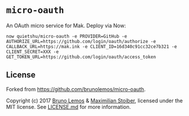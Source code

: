 # `micro-oauth`

An OAuth micro service for Mak. Deploy via Now: 
```
now quietshu/micro-oauth -e PROVIDER=GitHub -e AUTHORIZE_URL=https://github.com/login/oauth/authorize -e CALLBACK_URL=https://mak.ink -e CLIENT_ID=16d340c91cc32ce7b321 -e CLIENT_SECRET=XXX -e GET_TOKEN_URL=https://github.com/login/oauth/access_token
```

## License

Forked from https://github.com/brunolemos/micro-oauth.

Copyright (c) 2017 [Bruno Lemos](https://twitter.com/brunolemos) & [Maximilian Stoiber](https://twitter.com/mxstbr), licensed under the MIT license.
See [LICENSE.md](LICENSE.md) for more information.
